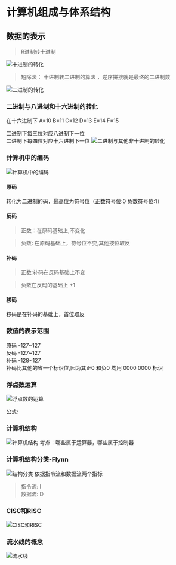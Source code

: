 # 计算机组成与体系结构
## 数据的表示
> R进制转十进制

![十进制的转化](https://raw.githubusercontent.com/programmerIm/MyPictures/main/images/20220316194227.png)

> 短除法： 十进制转二进制的算法
，逆序拼接就是最终的二进制数

![二进制的转化](https://raw.githubusercontent.com/programmerIm/MyPictures/main/images/20220316194103.png)

### 二进制与八进制和十六进制的转化
在十六进制下 A=10 B=11 C=12 D=13 E=14 F=15   

二进制下每三位对应八进制下一位  
二进制下每四位对应十六进制下一位
![二进制与其他非十进制的转化](https://raw.githubusercontent.com/programmerIm/MyPictures/main/images/20220316195053.png)

### 计算机中的编码
![计算机中的编码](https://raw.githubusercontent.com/programmerIm/MyPictures/main/images/20220316195905.png)
#### 原码
转化为二进制的码，最高位为符号位（正数符号位:0 负数符号位:1） 
#### 反码
>正数：在原码基础上,不变化  

>负数: 在原码基础上，符号位不变,其他按位取反
#### 补码
> 正数:补码在反码基础上不变  

> 负数在反码的基础上 +1
#### 移码
移码是在补码的基础上，首位取反

### 数值的表示范围
原码 -127~127  
反码 -127~127   
补码 -128~127  
补码比其他的省一个标识位,因为其正0 和负0 均用 0000 0000 标识

### 浮点数运算
![浮点数的运算](https://raw.githubusercontent.com/programmerIm/MyPictures/main/images/20220316201651.png)

公式:

### 计算机结构
![计算机结构](https://raw.githubusercontent.com/programmerIm/MyPictures/main/images/20220316205737.png)
考点：哪些属于运算器，哪些属于控制器

### 计算机结构分类-Flynn
![结构分类](https://raw.githubusercontent.com/programmerIm/MyPictures/main/images/20220316210214.png)
依据指令流和数据流两个指标  
> 指令流: I  
> 数据流: D

### CISC和RISC
![CISC和RISC](https://raw.githubusercontent.com/programmerIm/MyPictures/main/images/20220316210754.png)

### 流水线的概念
![流水线](https://raw.githubusercontent.com/programmerIm/MyPictures/main/images/20220316211240.png)